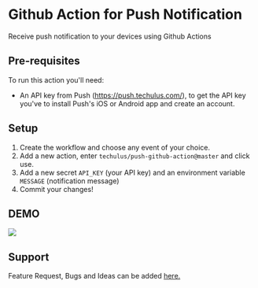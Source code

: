 # Github Action for Push Notification
Receive push notification to your devices using Github Actions

## Pre-requisites

To run this action you'll need:

- An API key from Push (https://push.techulus.com/), to get the API key you've to install Push's iOS or Android app and create an account.

## Setup

1. Create the workflow and choose any event of your choice.
2. Add a new action, enter `techulus/push-github-action@master` and click use.
3. Add a new secret `API_KEY` (your API key) and an environment variable `MESSAGE` (notification message)
4. Commit your changes!

## DEMO

<img src="https://github.com/techulus/push-github-action/blob/master/setup.gif?raw=true"/>

## Support
Feature Request, Bugs and Ideas can be added [here.](https://github.com/techulus/push-github-action/issues)
